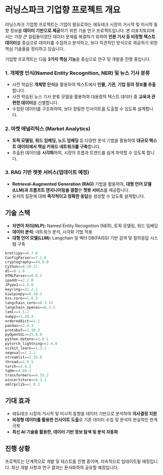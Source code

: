 # 러닝스파크 기업향 프로젝트 개요
러닝스파크 기업향 프로젝트는 기업이 필요로하는 에듀테크 시장의 거시적 및 미시적 동향 정보를 **데이터 기반으로 제공**하기 위한 기술 연구 프로젝트입니다. 
본 리포지토리에서는 가장 큰 걸림돌이었던 데이터 문제를 해결하기 위하여 **언론 기사 등 비정형 텍스트 데이터**를 중심으로 데이터를 수집하고 분석하고, 보다 직관적인 방식으로 제공하기 위한 핵심 기술들을 정리하고 있습니다.

기업향 프로젝트는 다음 **3가지 핵심 기능**을 중심으로 연구 및 개발을 진행 중입니다.

### 1. 개체명 인식(Named Entity Recognition, NER) 및 뉴스 기사 분류
- 사전 학습된 **개체명 인식**을 활용하여 텍스트에서 **인물, 기관, 기업 등의 정보를 추출**합니다.
- 사전 학습된 뉴스 기사 분류 모델을 활용하여 대용량의 텍스트 데이터 중 **교육과 관련한 데이터**를 선별합니다. 
- 수집된 데이터를 구조화하여, 보다 정밀한 인사이트를 도출할 수 있도록 설계합니다.

### 2. 마켓 애널리틱스 (Market Analytics)
- **토픽 모델링, 워드 임베딩, 노드 임베딩** 등 다양한 분석 기법을 활용하여 **대규모 텍스트 데이터에서 핵심 키워드 네트워크를 구축**합니다.
- 추출된 데이터를 **시각화**하여, 시장의 흐름과 트렌드를 쉽게 파악할 수 있도록 합니다.

### 3. RAG 기반 챗봇 서비스(업데이트 예정)
- **Retrieval-Augmented Generation (RAG)** 기법을 활용하여, **대형 언어 모델(LLM)과 프롬프트 엔지니어링을 결합**한 **챗봇 서비스**를 제공합니다.
- 유저의 질문에 대해 **즉각적이고 정확한 응답**을 생성할 수 있도록 설계합니다.

## 기술 스택
- **자연어 처리(NLP):** Named Entity Recognition (NER), 토픽 모델링, 워드 임베딩
- **데이터 분석:** 네트워크 분석, 시각화 기법 적용
- **대형 언어 모델(LLM):** Langchain 및 벡터 DB(FAISS) 기반 검색 및 질의응답 시스템 구축

```python
brotlipy==0.7.0
ConfigParser==7.1.0
cryptography==44.0.0
Cython==0.29.21
dl==0.1.0
HTMLParser==0.0.2
ipaddr==2.2.0
JPype1==1.5.0
keyring==21.2.1
kiwipiepy==0.20.3
kss.core==1.6.5
langchain_core==0.3.33
langchain_openai==0.3.3
lxml==4.5.2
numpy==1.24.4
ordereddict==1.1
pandas==2.0.3
protobuf==3.20.3
pyOpenSSL==25.0.0
python-dotenv==1.0.1
pytorch_lightning==2.4.0
scikit_learn==1.3.2
seqeval==1.2.2
streamlit==1.35.0
thread==2.0.5
torch==2.4.1
tqdm==4.66.1
transformers==4.35.2
wincertstore==0.2.1
xmlrpclib==1.0.1
```

## 기대 효과
- 에듀테크 시장의 거시적 및 미시적 동향을 데이터 기반으로 분석하여 **의사결정 지원**
- **비정형 데이터를 활용한 인사이트 도출**로 기존 데이터 수집 및 분석의 현실적인 한계 극복
- **최신 AI 기술을 활용한, 데이터 기반 정보 탐색 및 분석 자동화**

## 진행 상황
프로젝트는 단계적으로 개발 및 테스트를 진행 중이며, 지속적으로 업데이트될 예정입니다. 최신 개발 사항과 연구 결과는 문서화하여 공유할 예정입니다.

